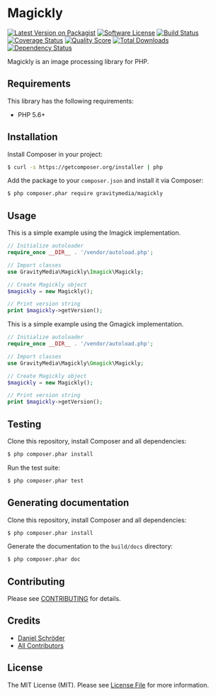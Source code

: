 # Magickly

[![Latest Version on Packagist](https://img.shields.io/packagist/v/gravitymedia/magickly.svg)](https://packagist.org/packages/gravitymedia/magickly)
[![Software License](https://img.shields.io/packagist/l/gravitymedia/magickly.svg)](LICENSE.md)
[![Build Status](https://img.shields.io/travis/GravityMedia/Magickly.svg)](https://travis-ci.org/GravityMedia/Magickly)
[![Coverage Status](https://img.shields.io/scrutinizer/coverage/g/GravityMedia/Magickly.svg)](https://scrutinizer-ci.com/g/GravityMedia/Magickly/code-structure)
[![Quality Score](https://img.shields.io/scrutinizer/g/GravityMedia/Magickly.svg)](https://scrutinizer-ci.com/g/GravityMedia/Magickly)
[![Total Downloads](https://img.shields.io/packagist/dt/gravitymedia/magickly.svg)](https://packagist.org/packages/gravitymedia/magickly)
[![Dependency Status](https://img.shields.io/versioneye/d/php/gravitymedia:magickly.svg)](https://www.versioneye.com/user/projects/570bea0dfcd19a0039f16acd)

Magickly is an image processing library for PHP.

## Requirements

This library has the following requirements:

- PHP 5.6+

## Installation

Install Composer in your project:

```bash
$ curl -s https://getcomposer.org/installer | php
```

Add the package to your `composer.json` and install it via Composer:

```bash
$ php composer.phar require gravitymedia/magickly
```

## Usage

This is a simple example using the Imagick implementation. 

```php
// Initialize autoloader
require_once __DIR__ . '/vendor/autoload.php';

// Import classes
use GravityMedia\Magickly\Imagick\Magickly;

// Create Magickly object
$magickly = new Magickly();

// Print version string
print $magickly->getVersion();
```

This is a simple example using the Gmagick implementation. 

```php
// Initialize autoloader
require_once __DIR__ . '/vendor/autoload.php';

// Import classes
use GravityMedia\Magickly\Gmagick\Magickly;

// Create Magickly object
$magickly = new Magickly();

// Print version string
print $magickly->getVersion();
```

## Testing

Clone this repository, install Composer and all dependencies:

``` bash
$ php composer.phar install
```

Run the test suite:

``` bash
$ php composer.phar test
```

## Generating documentation

Clone this repository, install Composer and all dependencies:

``` bash
$ php composer.phar install
```

Generate the documentation to the `build/docs` directory:

``` bash
$ php composer.phar doc
```

## Contributing

Please see [CONTRIBUTING](CONTRIBUTING.md) for details.

## Credits

- [Daniel Schröder](https://github.com/pCoLaSD)
- [All Contributors](../../contributors)

## License

The MIT License (MIT). Please see [License File](LICENSE.md) for more information.
